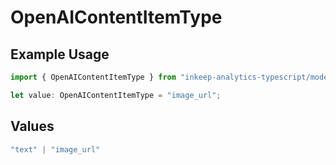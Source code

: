 # OpenAIContentItemType

## Example Usage

```typescript
import { OpenAIContentItemType } from "inkeep-analytics-typescript/models/components";

let value: OpenAIContentItemType = "image_url";
```

## Values

```typescript
"text" | "image_url"
```